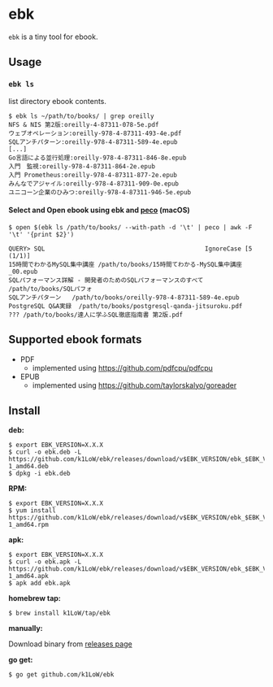 # ebk

`ebk` is a tiny tool for ebook.

## Usage

### `ebk ls`

list directory ebook contents.

``` console
$ ebk ls ~/path/to/books/ | grep oreilly
NFS & NIS 第2版:oreilly-4-87311-078-5e.pdf
ウェブオペレーション:oreilly-978-4-87311-493-4e.pdf
SQLアンチパターン:oreilly-978-4-87311-589-4e.epub
[...]
Go言語による並行処理:oreilly-978-4-87311-846-8e.epub
入門　監視:oreilly-978-4-87311-864-2e.epub
入門 Prometheus:oreilly-978-4-87311-877-2e.epub
みんなでアジャイル:oreilly-978-4-87311-909-0e.epub
ユニコーン企業のひみつ:oreilly-978-4-87311-946-5e.epub
```

#### Select and Open ebook using ebk and [peco](https://github.com/peco/peco) (macOS)

``` console
$ open $(ebk ls /path/to/books/ --with-path -d '\t' | peco | awk -F '\t' '{print $2}')
```

``` console
QUERY> SQL                                            IgnoreCase [5 (1/1)]
15時間でわかるMySQL集中講座 /path/to/books/15時間てわかる-MySQL集中講座_00.epub
SQLパフォーマンス詳解 - 開発者のためのSQLパフォーマンスのすべて /path/to/books/SQLパフォ
SQLアンチパターン   /path/to/books/oreilly-978-4-87311-589-4e.epub
PostgreSQL Q&A実録  /path/to/books/postgresql-qanda-jitsuroku.pdf
??? /path/to/books/達人に学ふSQL徹底指南書 第2版.pdf
```

## Supported ebook formats

- PDF
    - implemented using https://github.com/pdfcpu/pdfcpu
- EPUB
    - implemented using https://github.com/taylorskalyo/goreader

## Install

**deb:**

``` console
$ export EBK_VERSION=X.X.X
$ curl -o ebk.deb -L https://github.com/k1LoW/ebk/releases/download/v$EBK_VERSION/ebk_$EBK_VERSION-1_amd64.deb
$ dpkg -i ebk.deb
```

**RPM:**

``` console
$ export EBK_VERSION=X.X.X
$ yum install https://github.com/k1LoW/ebk/releases/download/v$EBK_VERSION/ebk_$EBK_VERSION-1_amd64.rpm
```

**apk:**

``` console
$ export EBK_VERSION=X.X.X
$ curl -o ebk.apk -L https://github.com/k1LoW/ebk/releases/download/v$EBK_VERSION/ebk_$EBK_VERSION-1_amd64.apk
$ apk add ebk.apk
```

**homebrew tap:**

```console
$ brew install k1LoW/tap/ebk
```

**manually:**

Download binary from [releases page](https://github.com/k1LoW/ebk/releases)

**go get:**

```console
$ go get github.com/k1LoW/ebk
```
